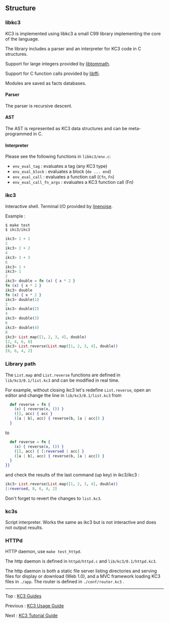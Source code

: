 
## Structure

### libkc3

KC3 is implemented using libkc3 a small C99 library implementing the core
of the language.

The library includes a parser and an interpreter for KC3 code in C
structures.

Support for large integers provided by
[libtommath](https://github.com/libtom/libtommath).

Support for C function calls provided by
[libffi](https://github.com/libffi/libffi).

Modules are saved as facts databases.

#### Parser

The parser is recursive descent.

#### AST

The AST is represented as KC3 data structures and can be meta-programmed
in C.

#### Interpreter

Please see the following functions in `libkc3/env.c`:
 - `env_eval_tag` : evaluates a tag (any KC3 type)
 - `env_eval_block` : evaluates a block (`do ... end`)
 - `env_eval_call` : evaluates a function call (`Cfn`, `Fn`)
 - `env_eval_call_fn_args` : evaluates a KC3 function call (Fn)

### ikc3

Interactive shell. Terminal I/O provided by
[linenoise](https://github.com/antirez/linenoise/tree/1.0).

Example :

```sh
$ make test
$ ikc3/ikc3
```

```elixir
ikc3> 1 + 1
2
ikc3> 2 + 2
4
ikc3> 3 + 3
6
ikc3> 1 +
ikc3> 1
2
ikc3> double = fn (x) { x * 2 }
fn (x) { x * 2 }
ikc3> double
fn (x) { x * 2 }
ikc3> double(1)
2
ikc3> double(2)
4
ikc3> double(3)
6
ikc3> double(4)
8
ikc3> List.map([1, 2, 3, 4], double)
[2, 4, 6, 8]
ikc3> List.reverse(List.map([1, 2, 3, 4], double))
[8, 6, 4, 2]
```

### Library path

The `List.map` and `List.reverse` functions are defined in
`lib/kc3/0.1/list.kc3` and can be modified in real time.

For example, without closing ikc3 let's redefine `List.reverse`,
open an editor and change the line in `lib/kc3/0.1/list.kc3` from

```elixir
  def reverse = fn {
    (x) { reverse(x, ()) }
    ([], acc) { acc }
    ([a | b], acc) { reverse(b, [a | acc]) }
  }
```

to

```elixir
  def reverse = fn {
    (x) { reverse(x, ()) }
    ([], acc) { [:reversed | acc] }
    ([a | b], acc) { reverse(b, [a | acc]) }
  }
}}
```

and check the results of the last command (up key) in ikc3/ikc3 :

```elixir
ikc3> List.reverse(List.map([1, 2, 3, 4], double))
[:reversed, 8, 6, 4, 2]
```

Don't forget to revert the changes to `list.kc3`.

### kc3s

Script interpreter. Works the same as ikc3 but is not interactive
and does not output results.

### HTTPd

HTTP daemon, use `make test_httpd`.

The http daemon is defined in `httpd/httpd.c` and
`lib/kc3/0.1/httpd.kc3`.

The http daemon is both a static file server listing directories and
serving files for display or download (Web 1.0), and a MVC framework
loading KC3 files in `./app`. The router is defined in
`./conf/router.kc3` .

---

Top : [KC3 Guides](./)

Previous : [KC3 Usage Guide](3.3_Usage)

Next : [KC3 Tutorial Guide](3.5_Tutorial)
